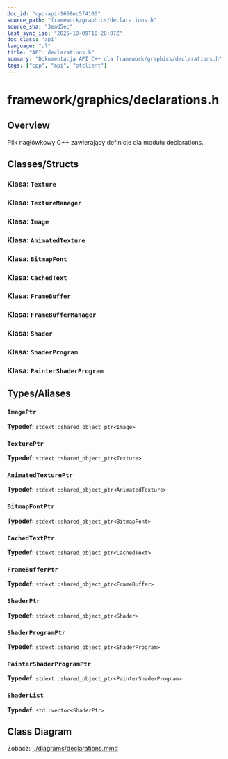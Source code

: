 ```yaml
---
doc_id: "cpp-api-1658ec5f4105"
source_path: "framework/graphics/declarations.h"
source_sha: "3ead5ec"
last_sync_iso: "2025-10-09T10:28:07Z"
doc_class: "api"
language: "pl"
title: "API: declarations.h"
summary: "Dokumentacja API C++ dla framework/graphics/declarations.h"
tags: ["cpp", "api", "otclient"]
---
```


# framework/graphics/declarations.h

## Overview

Plik nagłówkowy C++ zawierający definicje dla modułu declarations.

## Classes/Structs

### Klasa: `Texture`

### Klasa: `TextureManager`

### Klasa: `Image`

### Klasa: `AnimatedTexture`

### Klasa: `BitmapFont`

### Klasa: `CachedText`

### Klasa: `FrameBuffer`

### Klasa: `FrameBufferManager`

### Klasa: `Shader`

### Klasa: `ShaderProgram`

### Klasa: `PainterShaderProgram`

## Types/Aliases

### `ImagePtr`

**Typedef:** `stdext::shared_object_ptr<Image>`

### `TexturePtr`

**Typedef:** `stdext::shared_object_ptr<Texture>`

### `AnimatedTexturePtr`

**Typedef:** `stdext::shared_object_ptr<AnimatedTexture>`

### `BitmapFontPtr`

**Typedef:** `stdext::shared_object_ptr<BitmapFont>`

### `CachedTextPtr`

**Typedef:** `stdext::shared_object_ptr<CachedText>`

### `FrameBufferPtr`

**Typedef:** `stdext::shared_object_ptr<FrameBuffer>`

### `ShaderPtr`

**Typedef:** `stdext::shared_object_ptr<Shader>`

### `ShaderProgramPtr`

**Typedef:** `stdext::shared_object_ptr<ShaderProgram>`

### `PainterShaderProgramPtr`

**Typedef:** `stdext::shared_object_ptr<PainterShaderProgram>`

### `ShaderList`

**Typedef:** `std::vector<ShaderPtr>`

## Class Diagram

Zobacz: [../diagrams/declarations.mmd](../diagrams/declarations.mmd)
